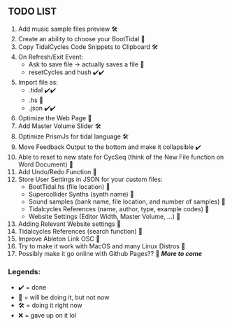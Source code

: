 ## TODO LIST

1. Add music sample files preview  :hammer_and_wrench:
2. Create an ability to choose your BootTidal :construction:
3. Copy TidalCycles Code Snippets to Clipboard 	:hammer_and_wrench:
4. On Refresh/Exit Event:
   - Ask to save file -> actually saves a file :construction:
   - resetCycles and hush ✔️:heavy_check_mark:
5. Import file as:
   -  .tidal ✔️:heavy_check_mark:
   -  .hs :construction:
   -  .json ✔️:heavy_check_mark:
6. Optimize the Web Page :construction:
7. Add Master Volume Slider :hammer_and_wrench:
8. Optimize PrismJs for tidal language :hammer_and_wrench:
9. Move Feedback Output to the bottom and make it collapsible :heavy_check_mark:
10. Able to reset to new state for CycSeq (think of the New File function on Word Document) :construction:
11. Add Undo/Redo Function :construction:
12. Store User Settings in JSON for your custom files:
    - BootTidal.hs (file location) :construction:
    - Supercollider Synths (synth name) :construction:
    - Sound samples (bank name, file location, and number of samples) :construction:
    - Tidalcycles References (name, author, type, example codes) :construction:
    - Website Settings (Editor Width, Master Volume, ...) :construction:
13. Adding Relevant Website settings :construction:
14. Tidalcycles References (search function) :construction:
15. Improve Ableton Link OSC :construction:
16. Try to make it work with MacOS and many Linux Distros :construction:
17. Possibly make it go online with Github Pages?? :construction:
***More to come***

### Legends:

- :heavy_check_mark: = done
- :construction: = will be doing it, but not now
- :hammer_and_wrench: = doing it right now
- :x: = gave up on it lol